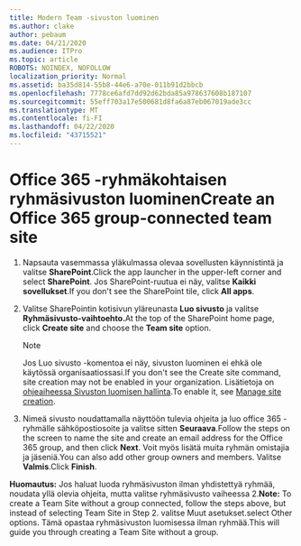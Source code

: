 ```yaml
---
title: Modern Team -sivuston luominen
ms.author: clake
author: pebaum
ms.date: 04/21/2020
ms.audience: ITPro
ms.topic: article
ROBOTS: NOINDEX, NOFOLLOW
localization_priority: Normal
ms.assetid: ba35d814-55b8-44e6-a70e-011b91d2bbcb
ms.openlocfilehash: 7778ce6afd7dd92d62bda85a978637608b187107
ms.sourcegitcommit: 55eff703a17e500681d8fa6a87eb067019ade3cc
ms.translationtype: MT
ms.contentlocale: fi-FI
ms.lasthandoff: 04/22/2020
ms.locfileid: "43715521"
---
```

# <a name="create-an-office-365-group-connected-team-site"></a><span data-ttu-id="c25fb-102">Office 365 -ryhmäkohtaisen ryhmäsivuston luominen</span><span class="sxs-lookup"><span data-stu-id="c25fb-102">Create an Office 365 group-connected team site</span></span>

1. <span data-ttu-id="c25fb-103">Napsauta vasemmassa yläkulmassa olevaa sovellusten käynnistintä ja valitse **SharePoint**.</span><span class="sxs-lookup"><span data-stu-id="c25fb-103">Click the app launcher in the upper-left corner and select **SharePoint**.</span></span> <span data-ttu-id="c25fb-104">Jos SharePoint-ruutua ei näy, valitse **Kaikki sovellukset**.</span><span class="sxs-lookup"><span data-stu-id="c25fb-104">If you don't see the SharePoint tile, click **All apps**.</span></span>
    
2. <span data-ttu-id="c25fb-105">Valitse SharePointin kotisivun yläreunasta **Luo sivusto** ja valitse **Ryhmäsivusto-vaihtoehto.**</span><span class="sxs-lookup"><span data-stu-id="c25fb-105">At the top of the SharePoint home page, click **Create site** and choose the **Team site** option.</span></span> 
    
    > [!NOTE]
    > <span data-ttu-id="c25fb-106">Jos Luo sivusto -komentoa ei näy, sivuston luominen ei ehkä ole käytössä organisaatiossasi.</span><span class="sxs-lookup"><span data-stu-id="c25fb-106">If you don't see the Create site command, site creation may not be enabled in your organization.</span></span> <span data-ttu-id="c25fb-107">Lisätietoja on [ohjeaiheessa Sivuston luomisen hallinta](https://go.microsoft.com/fwlink/?linkid=2009644).</span><span class="sxs-lookup"><span data-stu-id="c25fb-107">To enable it, see [Manage site creation](https://go.microsoft.com/fwlink/?linkid=2009644).</span></span> 
  
3. <span data-ttu-id="c25fb-108">Nimeä sivusto noudattamalla näyttöön tulevia ohjeita ja luo office 365 -ryhmälle sähköpostiosoite ja valitse sitten **Seuraava**.</span><span class="sxs-lookup"><span data-stu-id="c25fb-108">Follow the steps on the screen to name the site and create an email address for the Office 365 group, and then click **Next**.</span></span> <span data-ttu-id="c25fb-109">Voit myös lisätä muita ryhmän omistajia ja jäseniä.</span><span class="sxs-lookup"><span data-stu-id="c25fb-109">You can also add other group owners and members.</span></span> <span data-ttu-id="c25fb-110">Valitse **Valmis**.</span><span class="sxs-lookup"><span data-stu-id="c25fb-110">Click **Finish**.</span></span>
  
 <span data-ttu-id="c25fb-111">**Huomautus:** Jos haluat luoda ryhmäsivuston ilman yhdistettyä ryhmää, noudata yllä olevia ohjeita, mutta valitse ryhmäsivusto vaiheessa 2.</span><span class="sxs-lookup"><span data-stu-id="c25fb-111">**Note:** To create a Team Site without a group connected, follow the steps above, but instead of selecting Team Site in Step 2.</span></span> <span data-ttu-id="c25fb-112">valitse Muut asetukset.</span><span class="sxs-lookup"><span data-stu-id="c25fb-112">select Other options.</span></span> <span data-ttu-id="c25fb-113">Tämä opastaa ryhmäsivuston luomisessa ilman ryhmää.</span><span class="sxs-lookup"><span data-stu-id="c25fb-113">This will guide you through creating a Team Site without a group.</span></span> 
    

